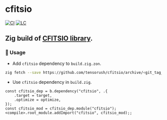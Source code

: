 # cfitsio

[![CI][ci-shd]][ci-url]
[![LC][lc-shd]][lc-url]

## Zig build of [CFITSIO library](https://github.com/HEASARC/cfitsio).

### :rocket: Usage

- Add `cfitsio` dependency to `build.zig.zon`.

```sh
zig fetch --save https://github.com/tensorush/cfitsio/archive/<git_tag_or_commit_hash>.tar.gz
```

- Use `cfitsio` dependency in `build.zig`.

```zig
const cfitsio_dep = b.dependency("cfitsio", .{
    .target = target,
    .optimize = optimize,
});
const cfitsio_mod = cfitsio_dep.module("cfitsio");
<compile>.root_module.addImport("cfitsio", cfitsio_mod);;
```

<!-- MARKDOWN LINKS -->

[ci-shd]: https://img.shields.io/github/actions/workflow/status/tensorush/cfitsio/ci.yaml?branch=main&style=for-the-badge&logo=github&label=CI&labelColor=black
[ci-url]: https://github.com/tensorush/cfitsio/blob/main/.github/workflows/ci.yaml
[lc-shd]: https://img.shields.io/github/license/tensorush/cfitsio.svg?style=for-the-badge&labelColor=black
[lc-url]: https://github.com/tensorush/cfitsio/blob/main/LICENSE
